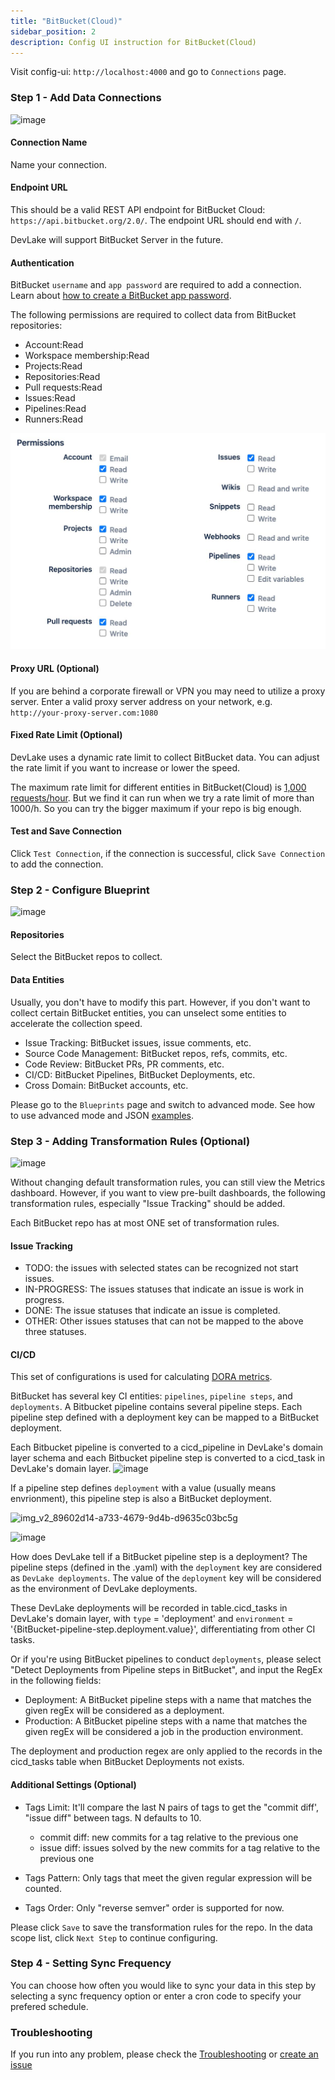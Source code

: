 ```yaml
---
title: "BitBucket(Cloud)"
sidebar_position: 2
description: Config UI instruction for BitBucket(Cloud)
---
```


Visit config-ui: `http://localhost:4000` and go to `Connections` page.

### Step 1 - Add Data Connections

![image](https://user-images.githubusercontent.com/3294100/220118398-2d08070f-0edb-4de6-8696-9ee58b80719b.png)

#### Connection Name

Name your connection.

#### Endpoint URL

This should be a valid REST API endpoint for BitBucket Cloud: `https://api.bitbucket.org/2.0/`. The endpoint URL should end with `/`.

DevLake will support BitBucket Server in the future.

#### Authentication

BitBucket `username` and `app password` are required to add a connection. Learn about [how to create a BitBucket app password](https://support.atlassian.com/bitbucket-cloud/docs/create-an-app-password/).

The following permissions are required to collect data from BitBucket repositories:

- Account:Read
- Workspace membership:Read
- Projects:Read
- Repositories:Read
- Pull requests:Read
- Issues:Read
- Pipelines:Read
- Runners:Read

![bitbucket-app-password-permissions](/img/ConfigUI/bitbucket-app-password-permissions.jpeg)


#### Proxy URL (Optional)

If you are behind a corporate firewall or VPN you may need to utilize a proxy server. Enter a valid proxy server address on your network, e.g. `http://your-proxy-server.com:1080`


#### Fixed Rate Limit (Optional)

DevLake uses a dynamic rate limit to collect BitBucket data. You can adjust the rate limit if you want to increase or lower the speed.

The maximum rate limit for different entities in BitBucket(Cloud) is [1,000 requests/hour](https://support.atlassian.com/BitBucket-cloud/docs/api-request-limits/). But we find it can run when we try a rate limit of more than 1000/h. So you can try the bigger maximum if your repo is big enough.

<!-- ![image](https://user-images.githubusercontent.com/3294100/220094172-9e8e9e8b-75ea-4c3e-8e5b-716320dabb64.png) -->


#### Test and Save Connection

Click `Test Connection`, if the connection is successful, click `Save Connection` to add the connection.

### Step 2 - Configure Blueprint

![image](https://user-images.githubusercontent.com/3294100/220236338-772b30b7-974f-4bc2-89ce-f2abe5e92a5e.png)

#### Repositories

Select the BitBucket repos to collect.

#### Data Entities

Usually, you don't have to modify this part. However, if you don't want to collect certain BitBucket entities, you can unselect some entities to accelerate the collection speed.

- Issue Tracking: BitBucket issues, issue comments, etc.
- Source Code Management: BitBucket repos, refs, commits, etc.
- Code Review: BitBucket PRs, PR comments, etc.
- CI/CD: BitBucket Pipelines, BitBucket Deployments, etc.
- Cross Domain: BitBucket accounts, etc.

Please go to the `Blueprints` page and switch to advanced mode. See how to use advanced mode and JSON [examples](AdvancedMode.md).

### Step 3 - Adding Transformation Rules (Optional)

![image](https://user-images.githubusercontent.com/3294100/220338276-a67cd8cc-ea76-4cb2-bb7b-bba581d21d70.png)

Without changing default transformation rules, you can still view the Metrics dashboard. However, if you want to view pre-built dashboards, the following transformation rules, especially "Issue Tracking" should be added.<br/>

Each BitBucket repo has at most ONE set of transformation rules.

#### Issue Tracking

- TODO: the issues with selected states can be recognized not start issues. 
- IN-PROGRESS: The issues statuses that indicate an issue is work in progress.
- DONE: The issue statuses that indicate an issue is completed.
- OTHER: Other issues statuses that can not be mapped to the above three statuses.

#### CI/CD

This set of configurations is used for calculating [DORA metrics](../DORA.md).

BitBucket has several key CI entities: `pipelines`, `pipeline steps`, and `deployments`. A Bitbucket pipeline contains several pipeline steps. Each pipeline step defined with a deployment key can be mapped to a BitBucket deployment.

Each Bitbucket pipeline is converted to a cicd_pipeline in DevLake's domain layer schema and each Bitbucket pipeline step is converted to a cicd_task in DevLake's domain layer.
![image](https://user-images.githubusercontent.com/3294100/220288225-71bee07d-c319-45bd-98e5-f4d01359840e.png)



If a pipeline step defines `deployment` with a value (usually means envrionment), this pipeline step is also a BitBucket deployment. 

![img_v2_89602d14-a733-4679-9d4b-d9635c03bc5g](https://user-images.githubusercontent.com/3294100/221528908-4943b1e6-1398-49e9-8ce9-aa264995f9bc.jpg)

![image](https://user-images.githubusercontent.com/3294100/221887426-4cae1c46-31ce-4fcd-b773-a54c28af0264.png)



How does DevLake tell if a BitBucket pipeline step is a deployment? The pipeline steps (defined in the .yaml) with the `deployment` key are considered as `DevLake deployments`. The value of the `deployment` key will be considered as the environment of DevLake deployments.

These DevLake deployments will be recorded in table.cicd_tasks in DevLake's domain layer, with `type` = 'deployment' and `environment` = '{BitBucket-pipeline-step.deployment.value}', differentiating from other CI tasks.

Or if you're using BitBucket pipelines to conduct `deployments`, please select "Detect Deployments from Pipeline steps in BitBucket", and input the RegEx in the following fields:

- Deployment: A BitBucket pipeline steps with a name that matches the given regEx will be considered as a deployment.
- Production: A BitBucket pipeline steps with a name that matches the given regEx will be considered a job in the production environment.

The deployment and production regex are only applied to the records in the cicd_tasks table when BitBucket Deployments not exists.

#### Additional Settings (Optional)

- Tags Limit: It'll compare the last N pairs of tags to get the "commit diff', "issue diff" between tags. N defaults to 10.

    - commit diff: new commits for a tag relative to the previous one
    - issue diff: issues solved by the new commits for a tag relative to the previous one

- Tags Pattern: Only tags that meet the given regular expression will be counted.

- Tags Order: Only "reverse semver" order is supported for now.

Please click `Save` to save the transformation rules for the repo. In the data scope list, click `Next Step` to continue configuring.

### Step 4 - Setting Sync Frequency

You can choose how often you would like to sync your data in this step by selecting a sync frequency option or enter a cron code to specify your prefered schedule.

### Troubleshooting

If you run into any problem, please check the [Troubleshooting](/Troubleshooting/Configuration.md) or [create an issue](https://github.com/apache/incubator-devlake/issues)
